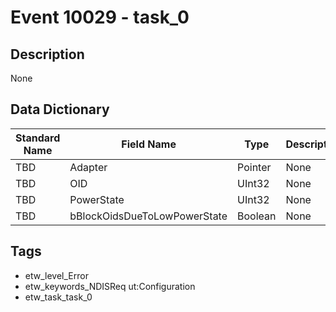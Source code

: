 # Event 10029 - task_0

## Description
None

## Data Dictionary
|Standard Name|Field Name|Type|Description|Sample Value|
|---|---|---|---|---|
|TBD|Adapter|Pointer|None|`None`|
|TBD|OID|UInt32|None|`None`|
|TBD|PowerState|UInt32|None|`None`|
|TBD|bBlockOidsDueToLowPowerState|Boolean|None|`None`|

## Tags
* etw_level_Error
* etw_keywords_NDISReq ut:Configuration
* etw_task_task_0